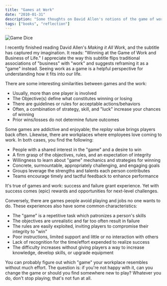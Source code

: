 ```yaml
---
title: "Games at Work"
date: "2010-01-31"
description: "Some thoughts on David Allen's notions of the game of work and business of life."
tags: ["books", "reflection"]
---
```


![Game Dice](https://kmsmedia.kevansizemore.com/image/2010-01-31_games-at-work-hero.jpg)

I recently finished reading David Allen's *Making it All Work*, and the subtitle has captured my imagination. It reads: "Winning at the Game of Work and Business of Life." I appreciate the way this subtitle flips traditional associations of "business" with "work" and suggests reframing it as a "game" instead. Seeing work as a game is a helpful perspective for understanding how it fits into our life.

There are some interesting similarities between games and the work:

- Usually, more than one player is involved
- The Objective(s) define what constitutes winning or losing
- There are guidelines or rules for acceptable actions/behaviors
- Often, a combination of strategy, skill, and "luck" increase your chances of winning
- Prior wins/losses do not determine future outcomes

Some games are addictive and enjoyable; the *replay* value brings players back often. Likewise, there are workplaces where employees love coming to work. In both cases, you find the following:

- People with a shared interest in the "game" and a desire to win
- A firm grasp of the objectives, rules, and an expectation of integrity
- Willingness to learn about "game" mechanics and strategies for winning
- Concrete, surmountable, appropriately challenging, and engaging goals
- Groups leverage the strengths and talents each person contributes
- Teams encourage timely and tactful feedback to enhance performance

It's true of games and work: success and failure grant experience. Yet with success comes (epic) rewards and opportunities for next-level challenges.

Conversely, there are games people avoid playing and jobs no one wants to do. These experiences also have some common characteristics:

- The "game" is a repetitive task which patronizes a person's skills
- The objectives are unrealistic and far too often result in failure
- The rules are easily exploited, inviting players to compromise their integrity to "win"
- Poor instructions, limited support and little or no interaction with others
- Lack of recognition for the time/effort expended to realize success
- The difficulty increases without giving players a way to increase knowledge, develop skills, or upgrade equipment

You can probably figure out which "game" your workplace resembles without much effort. The question is: if you're not happy with it, can you change the game or should you find somewhere new to play? Whatever you do, don't stop playing; that's not fun at all.


